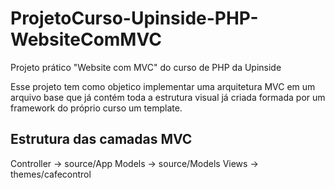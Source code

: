 # ProjetoCurso-Upinside-PHP-WebsiteComMVC
 Projeto prático "Website com MVC" do curso de PHP da Upinside


Esse projeto tem como objetico implementar uma arquitetura MVC em um arquivo base que já contém toda a estrutura visual já criada formada por um framework do próprio curso um template.


## Estrutura das camadas MVC

Controller -> source/App
Models -> source/Models
Views -> themes/cafecontrol